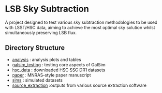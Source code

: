 # LSB Sky Subtraction

A project designed to test various sky subtraction methodologies to be used with LSST/HSC data, aiming to achieve the most optimal sky solution whilst simultaneously preserving LSB flux.

## Directory Structure

* [analysis](analysis) : analysis plots and tables
* [galsim_testing](galsim_testing) : testing core aspects of GalSim
* [hsc_data](hsc_data) : downloaded HSC SSC DR1 datasets
* [paper](paper) : MNRAS-style paper manuscript
* [sims](sims) : simulated datasets
* [source_extraction](source_extraction) :outputs from various source extraction software
